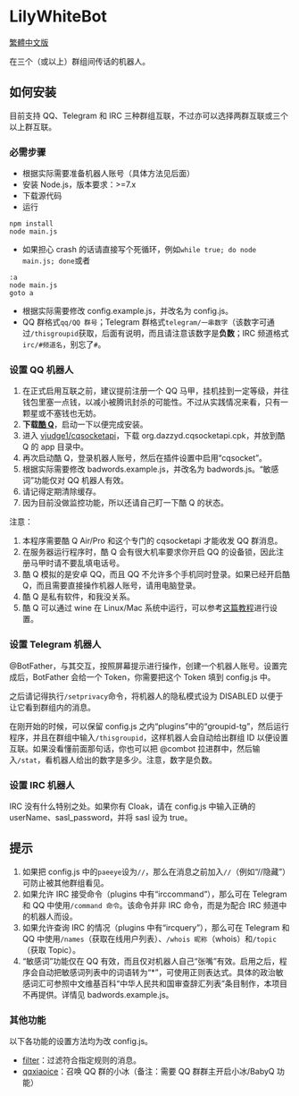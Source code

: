 LilyWhiteBot
===

[繁體中文版](https://github.com/mrhso/LilyWhiteBot-Ishisashi/blob/master/README.md)

在三个（或以上）群组间传话的机器人。

## 如何安装
目前支持 QQ、Telegram 和 IRC 三种群组互联，不过亦可以选择两群互联或三个以上群互联。

### 必需步骤
* 根据实际需要准备机器人账号（具体方法见后面）
* 安装 Node.js，版本要求：>=7.x
* 下载源代码
* 运行
```
npm install
node main.js
```
* 如果担心 crash 的话请直接写个死循环，例如`while true; do node main.js; done`或者
```batch
:a
node main.js
goto a
```
* 根据实际需要修改 config.example.js，并改名为 config.js。
* QQ 群格式`qq/QQ 群号`；Telegram 群格式`telegram/一串数字`（该数字可通过`/thisgroupid`获取，后面有说明，而且请注意该数字是**负数**；IRC 频道格式`irc/#频道名`，别忘了`#`。

### 设置 QQ 机器人
1. 在正式启用互联之前，建议提前注册一个 QQ 马甲，挂机挂到一定等级，并往钱包里塞一点钱，以减小被腾讯封杀的可能性。不过从实践情况来看，只有一颗星或不塞钱也无妨。
2. **下载[酷 Q](https://cqp.cc/)**，启动一下以便完成安装。
3. 进入 [vjudge1/cqsocketapi](https://github.com/vjudge1/cqsocketapi/releases)，下载 org.dazzyd.cqsocketapi.cpk，并放到酷 Q 的 app 目录中。
4. 再次启动酷 Q，登录机器人账号，然后在插件设置中启用“cqsocket”。
5. 根据实际需要修改 badwords.example.js，并改名为 badwords.js。“敏感词”功能仅对 QQ 机器人有效。
6. 请记得定期清除缓存。
7. 因为目前没做监控功能，所以还请自己盯一下酷 Q 的状态。

注意：
1. 本程序需要酷 Q Air/Pro 和这个专门的 cqsocketapi 才能收发 QQ 群消息。
2. 在服务器运行程序时，酷 Q 会有很大机率要求你开启 QQ 的设备锁，因此注册马甲时请不要乱填电话号。
3. 酷 Q 模拟的是安卓 QQ，而且 QQ 不允许多个手机同时登录。如果已经开启酷 Q，而且需要直接操作机器人账号，请用电脑登录。
4. 酷 Q 是私有软件，和我没关系。
5. 酷 Q 可以通过 wine 在 Linux/Mac 系统中运行，可以参考[这篇教程](https://cqp.cc/t/30970)进行设置。

### 设置 Telegram 机器人
@BotFather，与其交互，按照屏幕提示进行操作，创建一个机器人账号。设置完成后，BotFather 会给一个 Token，你需要把这个 Token 填到 config.js 中。

之后请记得执行`/setprivacy`命令，将机器人的隐私模式设为 DISABLED 以便于让它看到群组内的消息。

在刚开始的时候，可以保留 config.js 之内“plugins”中的“groupid-tg”，然后运行程序，并且在群组中输入`/thisgroupid`，这样机器人会自动给出群组 ID 以便设置互联。如果没看懂前面那句话，你也可以把 @combot 拉进群中，然后输入`/stat`，看机器人给出的数字是多少。注意，数字是负数。

### 设置 IRC 机器人
IRC 没有什么特别之处。如果你有 Cloak，请在 config.js 中输入正确的 userName、sasl_password，并将 sasl 设为 true。

## 提示

1. 如果把 config.js 中的`paeeye`设为`//`，那么在消息之前加入`//`（例如“//隐藏”）可防止被其他群组看见。
2. 如果允许 IRC 接受命令（plugins 中有“irccommand”），那么可在 Telegram 和 QQ 中使用`/command 命令`。该命令并非 IRC 命令，而是为配合 IRC 频道中的机器人而设。
3. 如果允许查询 IRC 的情况（plugins 中有“ircquery”），那么可在 Telegram 和 QQ 中使用`/names`（获取在线用户列表）、`/whois 昵称`（whois）和`/topic`（获取 Topic）。
4. “敏感词”功能仅在 QQ 有效，而且仅对机器人自己“张嘴”有效。启用之后，程序会自动把敏感词列表中的词语转为“*”，可使用正则表达式。具体的政治敏感词汇可参照中文维基百科“中华人民共和国审查辞汇列表”条目制作，本项目不再提供。详情见 badwords.example.js。

### 其他功能
以下各功能的设置方法均为改 config.js。
* [filter](https://github.com/vjudge1/qq-tg-irc/blob/master/plugins/filter.js)：过滤符合指定规则的消息。
* [qqxiaoice](https://github.com/vjudge1/qq-tg-irc/blob/master/plugins/qqxiaoice.js)：召唤 QQ 群的小冰（备注：需要 QQ 群群主开启小冰/BabyQ 功能）
